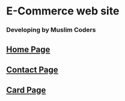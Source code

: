 # E-Commerce web site

### Developing by Muslim Coders

## [Home Page](/home/home.html)

## [Contact Page](/contact/contact.html)

## [Card Page](/card/index.html)
